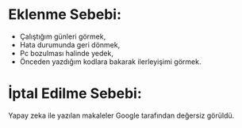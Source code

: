 # Eklenme Sebebi:
- Çalıştığım günleri görmek,
- Hata durumunda geri dönmek,
- Pc bozulması halinde yedek,
- Önceden yazdığım kodlara bakarak ilerleyişimi görmek.

# İptal Edilme Sebebi:
Yapay zeka ile yazılan makaleler Google tarafından değersiz görüldü.
